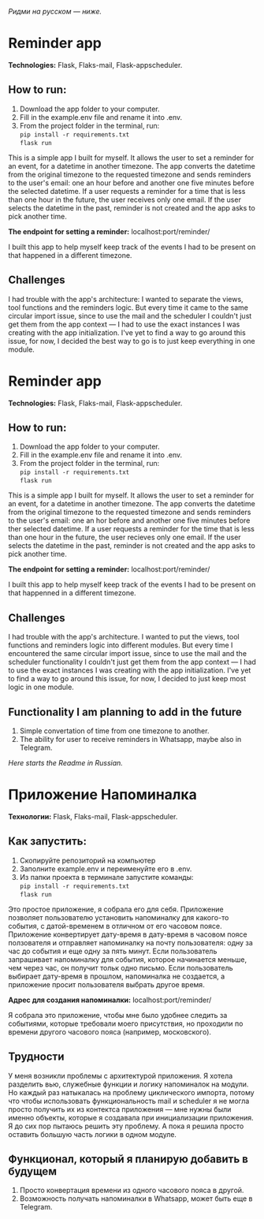 <i>Ридми на русском — ниже.</i>
# Reminder app

<p><b>Technologies:</b> Flask, Flaks-mail, Flask-appscheduler.</p>

## How to run:

1. Download the app folder to your computer.
2. Fill in the example.env file and rename it into .env.
3. From the project folder in the terminal, run:<br>
`pip install -r requirements.txt`<br>
`flask run`

This is a simple app I built for myself. It allows the user to set a reminder for an event, for a datetime in another timezone. The app converts the datetime from the original timezone to the requested timezone and sends reminders to the user's email: one an hour before and another one five minutes before the selected datetime. If a user requests a reminder for a time that is less than one hour in the future, the user receives only one email. If the user selects the datetime in the past, reminder is not created and the app asks to pick another time.

<p><b>The endpoint for setting a reminder:</b> localhost:port/reminder/</p>

I built this app to help myself keep track of the events I had to be present on that happened in a different timezone.

## Challenges

I had trouble with the app's architecture: I wanted to separate the views, tool functions and the reminders logic. But every time it came to the same circular import issue, since to use the mail and the scheduler I couldn't just get them from the app context — I had to use the exact instances I was creating with the app initialization. I've yet to find a way to go around this issue, for now, I decided the best way to go is to just keep everything in one module.

# Reminder app

<p><b>Technologies:</b> Flask, Flaks-mail, Flask-appscheduler.</p>

## How to run:

1. Download the app folder to your computer.
2. Fill in the example.env file and rename it into .env.
3. From the project folder in the terminal, run:<br>
`pip install -r requirements.txt`<br>
`flask run`

This is a simple app I built for myself. It allows the user to set a reminder for an event, for a datetime in another timezone. The app converts the datetime from the original timezone to the requested timezone and sends reminders to the user's email: one an hor before and another one five minutes before ther selected datetime. If a user requests a reminder for the time that is less than one hour in the future, the user recieves only one email. If the user selects the datetime in the past, reminder is not created and the app asks to pick another time.

<p><b>The endpoint for setting a reminder:</b> localhost:port/reminder/</p>

I built this app to help myself keep track of the events I had to be present on that happenned in a different timezone.

## Challenges

I had trouble with the app's architecture. I wanted to put the views, tool functions and reminders logic into different modules. But every time I encountered the same circular import issue, since to use the mail and the scheduler functionality I couldn't just get them from the app context — I had to use the exact instances I was creating with the app initialization. I've yet to find a way to go around this issue, for now, I decided to just keep most logic in one module.

## Functionality I am planning to add in the future

1) Simple convertation of time from one timezone to another.
2) The ability for user to receive reminders in Whatsapp, maybe also in Telegram.

<i>Here starts the Readme in Russian.</i>

# Приложение Напоминалка

<p><b>Технологии:</b> Flask, Flaks-mail, Flask-appscheduler.</p>

## Как запустить:

1. Скопируйте репозиторий на компьютер
2. Заполните example.env и переименуйте его в .env.
3. Из папки проекта в терминале запустите команды:<br>
`pip install -r requirements.txt`<br>
`flask run`

Это простое приложение, я собрала его для себя. Приложение позволяет пользователю установить напоминалку для какого-то события, с датой-временем в отличном от его часовом поясе. Приложение конвертирует дату-время в дату-время в часовом поясе ползователя и отправляет напоминалку на почту пользователя: одну за час до события и еще одну за пять минут. Если пользователь запрашивает напоминалку для события, которое начинается меньше, чем через час, он получит тольк одно письмо. Если пользователь выбирает дату-время в прошлом, напоминалка не создается, а приложение просит пользователя выбрать другое время.

<p><b>Адрес для создания напоминалки:</b> localhost:port/reminder/</p>

Я собрала это приложение, чтобы мне было удобнее следить за событиями, которые требовали моего присутствия, но проходили по времени другого часового пояса (например, московского).

## Трудности

У меня возникли проблемы с архитектурой приложения. Я хотела разделить вью, служебные функции и логику напоминалок на модули. Но каждый раз натыкалась на проблему циклического импорта, потому что чтобы использовать функциональность mail и scheduler я не могла просто получить их из контектса приложения — мне нужны были именно объекты, которые я создавала при инициализации приложения. Я до сих пор пытаюсь решить эту проблему. А пока я решила просто оставить большую часть логики в одном модуле.

## Функционал, который я планирую добавить в будущем

1) Просто конвертация времени из одного часового пояса в другой.
2) Возможность получать напоминалки в Whatsapp, может быть еще в Telegram.
